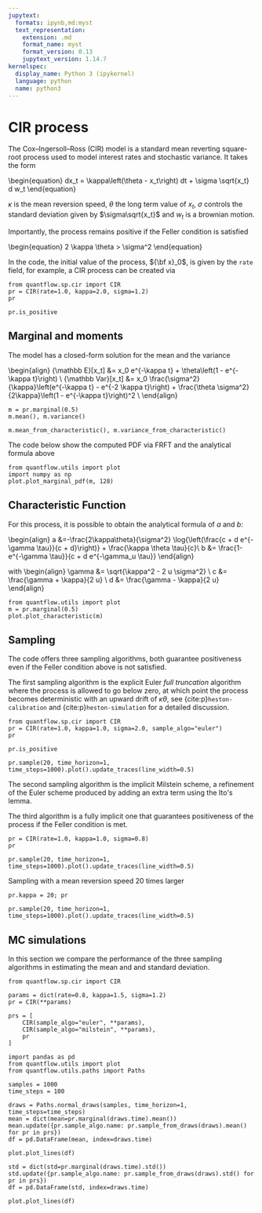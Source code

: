 ```yaml
---
jupytext:
  formats: ipynb,md:myst
  text_representation:
    extension: .md
    format_name: myst
    format_version: 0.13
    jupytext_version: 1.14.7
kernelspec:
  display_name: Python 3 (ipykernel)
  language: python
  name: python3
---
```


# CIR process

The Cox–Ingersoll–Ross (CIR) model is a standard mean reverting square-root process used to model interest rates and stochastic variance. It takes the form

\begin{equation}
 dx_t = \kappa\left(\theta - x_t\right) dt + \sigma \sqrt{x_t} d w_t
\end{equation}

$\kappa$ is the mean reversion speed, $\theta$ the long term value of $x_t$, $\sigma$ controls the standard deviation given by $\sigma\sqrt{x_t}$ and $w_t$ is a brownian motion.

Importantly, the process remains positive if the Feller condition is satisfied

\begin{equation}
 2 \kappa \theta > \sigma^2
\end{equation}

In the code, the initial value of the process, ${\bf x}_0$, is given by the `rate` field, for example, a CIR process can be created via

```{code-cell} ipython3
from quantflow.sp.cir import CIR
pr = CIR(rate=1.0, kappa=2.0, sigma=1.2)
pr
```

```{code-cell} ipython3
pr.is_positive
```

## Marginal and moments

The model has a closed-form solution for the mean and the variance

\begin{align}
{\mathbb E}[x_t] &= x_0 e^{-\kappa t} + \theta\left(1 - e^{-\kappa t}\right) \\
{\mathbb Var}[x_t] &= x_0 \frac{\sigma^2}{\kappa}\left(e^{-\kappa t} - e^{-2 \kappa t}\right) + \frac{\theta \sigma^2}{2\kappa}\left(1 - e^{-\kappa t}\right)^2 \\
\end{align}

```{code-cell} ipython3
m = pr.marginal(0.5)
m.mean(), m.variance()
```

```{code-cell} ipython3
m.mean_from_characteristic(), m.variance_from_characteristic()
```

The code below show the computed PDF via FRFT and the analytical formula above

```{code-cell} ipython3
from quantflow.utils import plot
import numpy as np
plot.plot_marginal_pdf(m, 128)
```

## Characteristic Function

For this process, it is possible to obtain the analytical formula of $a$ and $b$:

\begin{align}
a &=-\frac{2\kappa\theta}{\sigma^2} \log{\left(\frac{c + d e^{-\gamma \tau}}{c + d}\right)} + \frac{\kappa \theta \tau}{c}\\
b &= \frac{1-e^{-\gamma \tau}}{c + d e^{-\gamma_u \tau}}
\end{align}

with
\begin{align}
\gamma &= \sqrt{\kappa^2 - 2 u \sigma^2} \\
c &= \frac{\gamma + \kappa}{2 u} \\
d &= \frac{\gamma - \kappa}{2 u}
\end{align}

```{code-cell} ipython3
from quantflow.utils import plot
m = pr.marginal(0.5)
plot.plot_characteristic(m)
```

## Sampling

The code offers three sampling algorithms, both guarantee positiveness even if the Feller condition above is not satisfied.

The first sampling algorithm is the explicit Euler *full truncation* algorithm where the process is allowed to go below zero, at which point the process becomes deterministic with an upward drift of $\kappa \theta$, see {cite:p}`heston-calibration` and {cite:p}`heston-simulation` for a detailed discussion.

```{code-cell} ipython3
from quantflow.sp.cir import CIR
pr = CIR(rate=1.0, kappa=1.0, sigma=2.0, sample_algo="euler")
pr
```

```{code-cell} ipython3
pr.is_positive
```

```{code-cell} ipython3
pr.sample(20, time_horizon=1, time_steps=1000).plot().update_traces(line_width=0.5)
```

The second sampling algorithm is the implicit Milstein scheme, a refinement of the Euler scheme produced by adding an extra term using the Ito's lemma.

The third algorithm is a fully implicit one that guarantees positiveness of the process if the Feller condition is met.

```{code-cell} ipython3
pr = CIR(rate=1.0, kappa=1.0, sigma=0.8)
pr
```

```{code-cell} ipython3
pr.sample(20, time_horizon=1, time_steps=1000).plot().update_traces(line_width=0.5)
```

Sampling with a mean reversion speed 20 times larger

```{code-cell} ipython3
pr.kappa = 20; pr
```

```{code-cell} ipython3
pr.sample(20, time_horizon=1, time_steps=1000).plot().update_traces(line_width=0.5)
```

## MC simulations

In this section we compare the performance of the three sampling algorithms in estimating the mean and and standard deviation.

```{code-cell} ipython3
from quantflow.sp.cir import CIR

params = dict(rate=0.8, kappa=1.5, sigma=1.2)
pr = CIR(**params)

prs = [
    CIR(sample_algo="euler", **params),
    CIR(sample_algo="milstein", **params),
    pr
]
```

```{code-cell} ipython3
import pandas as pd
from quantflow.utils import plot
from quantflow.utils.paths import Paths

samples = 1000
time_steps = 100

draws = Paths.normal_draws(samples, time_horizon=1, time_steps=time_steps)
mean = dict(mean=pr.marginal(draws.time).mean())
mean.update({pr.sample_algo.name: pr.sample_from_draws(draws).mean() for pr in prs})
df = pd.DataFrame(mean, index=draws.time)

plot.plot_lines(df)
```

```{code-cell} ipython3
std = dict(std=pr.marginal(draws.time).std())
std.update({pr.sample_algo.name: pr.sample_from_draws(draws).std() for pr in prs})
df = pd.DataFrame(std, index=draws.time)

plot.plot_lines(df)
```

```{code-cell} ipython3

```

```{code-cell} ipython3

```
